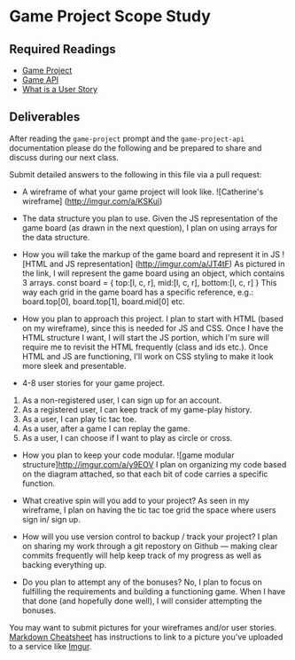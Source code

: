 # Game Project Scope Study

## Required Readings

-   [Game Project](https://github.com/ga-wdi-boston/game-project)
-   [Game API](https://github.com/ga-wdi-boston/game-project-api)
-   [What is a User Story](https://www.mountaingoatsoftware.com/agile/user-stories)

## Deliverables

After reading the `game-project` prompt and the `game-project-api` documentation
please do the following and be prepared to share and discuss during our next
class.

Submit detailed answers to the following in this file via a pull request:

-   A wireframe of what your game project will look like.
![Catherine's wireframe] (http://imgur.com/a/KSKui)

-   The data structure you plan to use.
Given the JS representation of the game board (as drawn in the next question),
I plan on using arrays for the data structure.

-   How you will take the markup of the game board and represent it in JS
![HTML and JS representation] (http://imgur.com/a/JT4tF)
As pictured in the link, I will represent the game board using an object, which
contains 3 arrays.
const board = {
  top:[l, c, r],
  mid:[l, c, r],
  bottom:[l, c, r]
}
This way each grid in the game board has a specific reference, e.g.:
board.top[0], board.top[1], board.mid[0] etc.

-   How you plan to approach this project.
I plan to start with HTML (based on my wireframe), since this is needed for
JS and CSS. Once I have the HTML structure I want, I will start the JS portion,
which I'm sure will require me to revisit the HTML frequently (class and ids etc.).
Once HTML and JS are functioning, I'll work on CSS styling to make it look more
sleek and presentable.

-   4-8 user stories for your game project.
1) As a non-registered user, I can sign up for an account.
2) As a registered user, I can keep track of my game-play history.
3) As a user, I can play tic tac toe.
4) As a user, after a game I can replay the game.
5) As a user, I can choose if I want to play as circle or cross.

-   How you plan to keep your code modular.
![game modular structure]http://imgur.com/a/y9EOV
I plan on organizing my code based on the diagram attached, so that each bit
of code carries a specific function.

-   What creative spin will you add to your project?
As seen in my wireframe, I plan on having the tic tac toe grid the space where
users sign in/ sign up.

-   How will you use version control to backup / track your project?
I plan on sharing my work through a git repostory on Github — making clear
commits frequently will help keep track of my progress as well as backing
everything up.

-   Do you plan to attempt any of the bonuses?
No, I plan to focus on fulfilling the requirements and building a functioning
game. When I have that done (and hopefully done well), I will consider attempting
the bonuses.

You may want to submit pictures for your wireframes and/or user stories.
[Markdown Cheatsheet](https://github.com/adam-p/markdown-here/wiki/Markdown-Cheatsheet)
has instructions to link to a picture you've uploaded to a service like [Imgur](http://imgur.com/).
